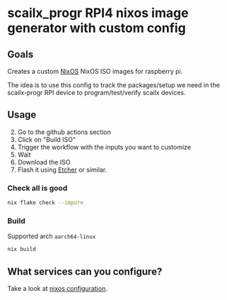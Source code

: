 # scailx_progr RPI4 nixos image generator with custom config

## Goals

Creates a custom [NixOS](https://nixos.org/) NixOS ISO images for raspberry pi.

The idea is to use this config to track the packages/setup we need in the scailx-progr RPI device to program/test/verify scailx devices.

## Usage

2. Go to the github actions section
3. Click on "Build ISO"
4. Trigger the workflow with the inputs you want to customize
5. Wait
6. Download the ISO
7. Flash it using [Etcher](https://etcher.balena.io/) or similar.

### Check all is good

```sh
nix flake check --impure
```

### Build

Supported arch `aarch64-linux`

```sh
nix build
```

## What services can you configure?

Take a look at [nixos configuration](https://nixos.org/manual/nixos/stable/index.html#ch-configuration).